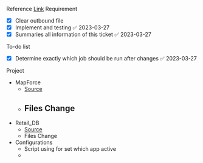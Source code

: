 Reference [Link](https://ces-ltd.atlassian.net/browse/dims-1056)
Requirement
- [x] Clear outbound file
- [x] Implement and testing ✅ 2023-03-27
- [x] Summaries all information of this ticket ✅ 2023-03-27

To-do list
- [x] Determine exactly which job should be run after changes ✅ 2023-03-27

Project
- MapForce
	- [Source](https://bitbucket.org/cesretail/mapforce/src/master/)
	- Files Change
		- 
- Retail_DB
	- [Source](https://bitbucket.org/cesretail/retail_db/src/DEV/)
	- Files Change
- Configurations
	- Script using for set which app active
	- 